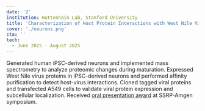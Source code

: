 ```yaml
---
date: '2'
institution: Huttenhain Lab, Stanford University
title: 'Characterization of Host Protein Interactions with West Nile Virus'
cover: './neurons.png'
cta: ''
tech:
  - June 2025 - August 2025
---
```


Generated human iPSC-derived neurons and implemented mass spectrometry to analyze proteomic changes during maturation. Expressed West Nile virus proteins in iPSC-derived neurons and performed affinity purification to detect host-virus interactions. Cloned tagged viral proteins and transfected A549 cells to validate viral protein expression and subcellular localization. Received <a href="https://biosciences.stanford.edu/pathways/ssrp-amgen-scholars-program/" target="_blank"> oral presentation award</a> at SSRP-Amgen symposium.
